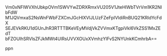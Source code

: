 Vm0xNFlWVXhUbkpOVm1SWVYwZDRXRmxVU205V1JteHlWbTVrVm1KR2NIbFdW
M1JQVmxaS2NsWnFWbFZXCmJGcHlXVlJLUzFZeFpIVldiRnBUQ21KRldYcFdX
SEJEVkRKU1dGUnJhR3RTTTBKeVEyMVdjVkZVVmxKTgpiVkl6VkZSS1MxZEdT
bFZOUlhSRVlsZFJkMWt4UlRsUVVXOUxXVmhzYlFvS2NYUnkKCmhrbA==

ppn